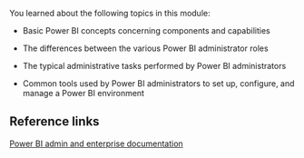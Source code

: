 You learned about the following topics in this module:

- Basic Power BI concepts concerning components and capabilities

- The differences between the various Power BI administrator roles

- The typical administrative tasks performed by Power BI administrators

- Common tools used by Power BI administrators to set up, configure, and manage a Power BI environment

## Reference links

[Power BI admin and enterprise documentation](/power-bi/admin/?azure-portal=true)

